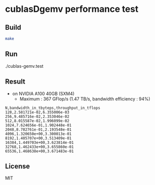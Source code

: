 # cublasDgemv performance test

## Build
```bash
make
```

## Run
./cublas-gemv.test


## Result
- on NVIDIA A100 40GB (SXM4)
  - Maximum : 367 GFlop/s (1.47 TB/s, bandwidth efficiency : 94%)
```
N,bandwidth_in_tbyteps,throughput_in_tflops
128,2.581721e-02,6.355006e-03
256,9.485716e-02,2.353046e-02
512,8.015587e-02,1.996099e-02
1024,7.624656e-01,1.902448e-01
2048,8.782761e-01,2.193548e-01
4096,1.320650e+00,3.300013e-01
8192,1.405707e+00,3.513409e-01
16384,1.449703e+00,3.623814e-01
32768,1.462433e+00,3.655860e-01
65536,1.468638e+00,3.671483e-01
```

## License
MIT
